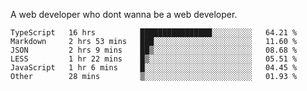 A web developer who dont wanna be a web developer.

<!--START_SECTION:waka-->

```text
TypeScript   16 hrs          ████████████████░░░░░░░░░   64.21 %
Markdown     2 hrs 53 mins   ███░░░░░░░░░░░░░░░░░░░░░░   11.60 %
JSON         2 hrs 9 mins    ██▒░░░░░░░░░░░░░░░░░░░░░░   08.68 %
LESS         1 hr 22 mins    █▒░░░░░░░░░░░░░░░░░░░░░░░   05.51 %
JavaScript   1 hr 6 mins     █░░░░░░░░░░░░░░░░░░░░░░░░   04.45 %
Other        28 mins         ▒░░░░░░░░░░░░░░░░░░░░░░░░   01.93 %
```

<!--END_SECTION:waka-->
